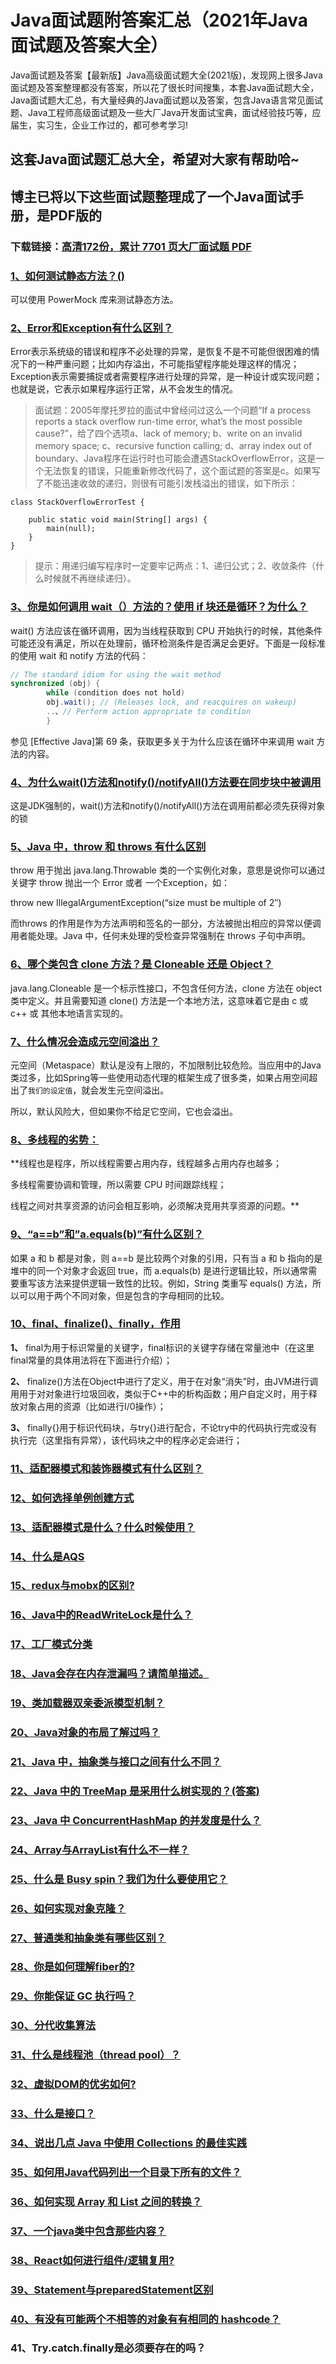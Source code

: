 # Java面试题附答案汇总（2021年Java面试题及答案大全）

Java面试题及答案【最新版】Java高级面试题大全(2021版)，发现网上很多Java面试题及答案整理都没有答案，所以花了很长时间搜集，本套Java面试题大全，Java面试题大汇总，有大量经典的Java面试题以及答案，包含Java语言常见面试题、Java工程师高级面试题及一些大厂Java开发面试宝典，面试经验技巧等，应届生，实习生，企业工作过的，都可参考学习!

## 这套Java面试题汇总大全，希望对大家有帮助哈~ 

## 博主已将以下这些面试题整理成了一个Java面试手册，是PDF版的

### 下载链接：[高清172份，累计 7701 页大厂面试题  PDF](https://github.com/javatechnorth/javanorth-itbooks/blob/master/docs/index.md)


### [1、如何测试静态方法？()](https://gitee.com/souyunku/NewDevBooks/blob/master/docs/Java/Java面试题附答案汇总（2021年Java面试题及答案大全）.md#1如何测试静态方法)  


可以使用 PowerMock 库来测试静态方法。


### [2、Error和Exception有什么区别？](https://gitee.com/souyunku/NewDevBooks/blob/master/docs/Java/Java面试题附答案汇总（2021年Java面试题及答案大全）.md#2error和exception有什么区别)  




Error表示系统级的错误和程序不必处理的异常，是恢复不是不可能但很困难的情况下的一种严重问题；比如内存溢出，不可能指望程序能处理这样的情况；Exception表示需要捕捉或者需要程序进行处理的异常，是一种设计或实现问题；也就是说，它表示如果程序运行正常，从不会发生的情况。

> 面试题：2005年摩托罗拉的面试中曾经问过这么一个问题“If a process reports a stack overflow run-time error, what’s the most possible cause?”，给了四个选项a、lack of memory; b、write on an invalid memory space; c、recursive function calling; d、array index out of boundary、Java程序在运行时也可能会遭遇StackOverflowError，这是一个无法恢复的错误，只能重新修改代码了，这个面试题的答案是c。如果写了不能迅速收敛的递归，则很有可能引发栈溢出的错误，如下所示：


```
class StackOverflowErrorTest {

    public static void main(String[] args) {
        main(null);
    }
}
```

> 提示：用递归编写程序时一定要牢记两点：1、递归公式；2、收敛条件（什么时候就不再继续递归）。



### [3、你是如何调用 wait（）方法的？使用 if 块还是循环？为什么？](https://gitee.com/souyunku/NewDevBooks/blob/master/docs/Java/Java面试题附答案汇总（2021年Java面试题及答案大全）.md#3你是如何调用-wait方法的使用-if-块还是循环为什么)  


wait() 方法应该在循环调用，因为当线程获取到 CPU 开始执行的时候，其他条件可能还没有满足，所以在处理前，循环检测条件是否满足会更好。下面是一段标准的使用 wait 和 notify 方法的代码：

```java
// The standard idiom for using the wait method
synchronized (obj) {
        while (condition does not hold)
        obj.wait(); // (Releases lock, and reacquires on wakeup)
        ..、// Perform action appropriate to condition
        }
```

参见 [Effective Java]第 69 条，获取更多关于为什么应该在循环中来调用 wait 方法的内容。


### [4、为什么wait()方法和notify()/notifyAll()方法要在同步块中被调用](https://gitee.com/souyunku/NewDevBooks/blob/master/docs/Java/Java面试题附答案汇总（2021年Java面试题及答案大全）.md#4为什么wait方法和notify/notifyall方法要在同步块中被调用)  


这是JDK强制的，wait()方法和notify()/notifyAll()方法在调用前都必须先获得对象的锁


### [5、Java 中，throw 和 throws 有什么区别](https://gitee.com/souyunku/NewDevBooks/blob/master/docs/Java/Java面试题附答案汇总（2021年Java面试题及答案大全）.md#5java-中throw-和-throws-有什么区别)  


throw 用于抛出 java.lang.Throwable 类的一个实例化对象，意思是说你可以通过关键字 throw 抛出一个 Error 或者 一个Exception，如：

throw new IllegalArgumentException(“size must be multiple of 2″)

而throws 的作用是作为方法声明和签名的一部分，方法被抛出相应的异常以便调用者能处理。Java 中，任何未处理的受检查异常强制在 throws 子句中声明。


### [6、哪个类包含 clone 方法？是 Cloneable 还是 Object？](https://gitee.com/souyunku/NewDevBooks/blob/master/docs/Java/Java面试题附答案汇总（2021年Java面试题及答案大全）.md#6哪个类包含-clone-方法是-cloneable-还是-object)  


java.lang.Cloneable 是一个标示性接口，不包含任何方法，clone 方法在 object 类中定义。并且需要知道 clone() 方法是一个本地方法，这意味着它是由 c 或 c++ 或 其他本地语言实现的。


### [7、什么情况会造成元空间溢出？](https://gitee.com/souyunku/NewDevBooks/blob/master/docs/Java/Java面试题附答案汇总（2021年Java面试题及答案大全）.md#7什么情况会造成元空间溢出)  


元空间（Metaspace）默认是没有上限的，不加限制比较危险。当应用中的Java类过多，比如Spring等一些使用动态代理的框架生成了很多类，如果占用空间超出了`我们的设定值`，就会发生元空间溢出。

所以，默认风险大，但如果你不给足它空间，它也会溢出。


### [8、多线程的劣势：](https://gitee.com/souyunku/NewDevBooks/blob/master/docs/Java/Java面试题附答案汇总（2021年Java面试题及答案大全）.md#8多线程的劣势：)  


**线程也是程序，所以线程需要占用内存，线程越多占用内存也越多；

多线程需要协调和管理，所以需要 CPU 时间跟踪线程；

线程之间对共享资源的访问会相互影响，必须解决竞用共享资源的问题。**


### [9、“a==b”和”a.equals(b)”有什么区别？](https://gitee.com/souyunku/NewDevBooks/blob/master/docs/Java/Java面试题附答案汇总（2021年Java面试题及答案大全）.md#9“ab和aequalsb有什么区别)  


如果 a 和 b 都是对象，则 a==b 是比较两个对象的引用，只有当 a 和 b 指向的是堆中的同一个对象才会返回 true，而 a.equals(b) 是进行逻辑比较，所以通常需要重写该方法来提供逻辑一致性的比较。例如，String 类重写 equals() 方法，所以可以用于两个不同对象，但是包含的字母相同的比较。


### [10、final、finalize()、finally，作用](https://gitee.com/souyunku/NewDevBooks/blob/master/docs/Java/Java面试题附答案汇总（2021年Java面试题及答案大全）.md#10finalfinalizefinally作用)  


**1、** final为用于标识常量的关键字，final标识的关键字存储在常量池中（在这里final常量的具体用法将在下面进行介绍）；

**2、** finalize()方法在Object中进行了定义，用于在对象“消失”时，由JVM进行调用用于对对象进行垃圾回收，类似于C++中的析构函数；用户自定义时，用于释放对象占用的资源（比如进行I/0操作）；

**3、** finally{}用于标识代码块，与try{}进行配合，不论try中的代码执行完或没有执行完（这里指有异常），该代码块之中的程序必定会进行；


### [11、适配器模式和装饰器模式有什么区别？](https://gitee.com/souyunku/NewDevBooks/blob/master/docs/Java/Java面试题附答案汇总（2021年Java面试题及答案大全）.md#11适配器模式和装饰器模式有什么区别)  

### [12、如何选择单例创建方式](https://gitee.com/souyunku/NewDevBooks/blob/master/docs/Java/Java面试题附答案汇总（2021年Java面试题及答案大全）.md#12如何选择单例创建方式)  

### [13、适配器模式是什么？什么时候使用？](https://gitee.com/souyunku/NewDevBooks/blob/master/docs/Java/Java面试题附答案汇总（2021年Java面试题及答案大全）.md#13适配器模式是什么什么时候使用)  

### [14、什么是AQS](https://gitee.com/souyunku/NewDevBooks/blob/master/docs/Java/Java面试题附答案汇总（2021年Java面试题及答案大全）.md#14什么是aqs)  

### [15、redux与mobx的区别?](https://gitee.com/souyunku/NewDevBooks/blob/master/docs/Java/Java面试题附答案汇总（2021年Java面试题及答案大全）.md#15redux与mobx的区别)  

### [16、Java中的ReadWriteLock是什么？](https://gitee.com/souyunku/NewDevBooks/blob/master/docs/Java/Java面试题附答案汇总（2021年Java面试题及答案大全）.md#16java中的readwritelock是什么)  

### [17、工厂模式分类](https://gitee.com/souyunku/NewDevBooks/blob/master/docs/Java/Java面试题附答案汇总（2021年Java面试题及答案大全）.md#17工厂模式分类)  

### [18、Java会存在内存泄漏吗？请简单描述。](https://gitee.com/souyunku/NewDevBooks/blob/master/docs/Java/Java面试题附答案汇总（2021年Java面试题及答案大全）.md#18java会存在内存泄漏吗请简单描述。)  

### [19、类加载器双亲委派模型机制？](https://gitee.com/souyunku/NewDevBooks/blob/master/docs/Java/Java面试题附答案汇总（2021年Java面试题及答案大全）.md#19类加载器双亲委派模型机制)  

### [20、Java对象的布局了解过吗？](https://gitee.com/souyunku/NewDevBooks/blob/master/docs/Java/Java面试题附答案汇总（2021年Java面试题及答案大全）.md#20java对象的布局了解过吗)  

### [21、Java 中，抽象类与接口之间有什么不同？](https://gitee.com/souyunku/NewDevBooks/blob/master/docs/Java/Java面试题附答案汇总（2021年Java面试题及答案大全）.md#21java-中抽象类与接口之间有什么不同)  

### [22、Java 中的 TreeMap 是采用什么树实现的？(答案)](https://gitee.com/souyunku/NewDevBooks/blob/master/docs/Java/Java面试题附答案汇总（2021年Java面试题及答案大全）.md#22java-中的-treemap-是采用什么树实现的答案)  

### [23、Java 中 ConcurrentHashMap 的并发度是什么？](https://gitee.com/souyunku/NewDevBooks/blob/master/docs/Java/Java面试题附答案汇总（2021年Java面试题及答案大全）.md#23java-中-concurrenthashmap-的并发度是什么)  

### [24、Array与ArrayList有什么不一样？](https://gitee.com/souyunku/NewDevBooks/blob/master/docs/Java/Java面试题附答案汇总（2021年Java面试题及答案大全）.md#24array与arraylist有什么不一样)  

### [25、什么是 Busy spin？我们为什么要使用它？](https://gitee.com/souyunku/NewDevBooks/blob/master/docs/Java/Java面试题附答案汇总（2021年Java面试题及答案大全）.md#25什么是-busy-spin我们为什么要使用它)  

### [26、如何实现对象克隆？](https://gitee.com/souyunku/NewDevBooks/blob/master/docs/Java/Java面试题附答案汇总（2021年Java面试题及答案大全）.md#26如何实现对象克隆)  

### [27、普通类和抽象类有哪些区别？](https://gitee.com/souyunku/NewDevBooks/blob/master/docs/Java/Java面试题附答案汇总（2021年Java面试题及答案大全）.md#27普通类和抽象类有哪些区别)  

### [28、你是如何理解fiber的?](https://gitee.com/souyunku/NewDevBooks/blob/master/docs/Java/Java面试题附答案汇总（2021年Java面试题及答案大全）.md#28你是如何理解fiber的)  

### [29、你能保证 GC 执行吗？](https://gitee.com/souyunku/NewDevBooks/blob/master/docs/Java/Java面试题附答案汇总（2021年Java面试题及答案大全）.md#29你能保证-gc-执行吗)  

### [30、分代收集算法](https://gitee.com/souyunku/NewDevBooks/blob/master/docs/Java/Java面试题附答案汇总（2021年Java面试题及答案大全）.md#30分代收集算法)  

### [31、什么是线程池（thread pool）？](https://gitee.com/souyunku/NewDevBooks/blob/master/docs/Java/Java面试题附答案汇总（2021年Java面试题及答案大全）.md#31什么是线程池thread-pool)  

### [32、虚拟DOM的优劣如何?](https://gitee.com/souyunku/NewDevBooks/blob/master/docs/Java/Java面试题附答案汇总（2021年Java面试题及答案大全）.md#32虚拟dom的优劣如何)  

### [33、什么是接口？](https://gitee.com/souyunku/NewDevBooks/blob/master/docs/Java/Java面试题附答案汇总（2021年Java面试题及答案大全）.md#33什么是接口)  

### [34、说出几点 Java 中使用 Collections 的最佳实践](https://gitee.com/souyunku/NewDevBooks/blob/master/docs/Java/Java面试题附答案汇总（2021年Java面试题及答案大全）.md#34说出几点-java-中使用-collections-的最佳实践)  

### [35、如何用Java代码列出一个目录下所有的文件？](https://gitee.com/souyunku/NewDevBooks/blob/master/docs/Java/Java面试题附答案汇总（2021年Java面试题及答案大全）.md#35如何用java代码列出一个目录下所有的文件)  

### [36、如何实现 Array 和 List 之间的转换？](https://gitee.com/souyunku/NewDevBooks/blob/master/docs/Java/Java面试题附答案汇总（2021年Java面试题及答案大全）.md#36如何实现-array-和-list-之间的转换)  

### [37、一个java类中包含那些内容？](https://gitee.com/souyunku/NewDevBooks/blob/master/docs/Java/Java面试题附答案汇总（2021年Java面试题及答案大全）.md#37一个java类中包含那些内容)  

### [38、React如何进行组件/逻辑复用?](https://gitee.com/souyunku/NewDevBooks/blob/master/docs/Java/Java面试题附答案汇总（2021年Java面试题及答案大全）.md#38react如何进行组件/逻辑复用)  

### [39、Statement与preparedStatement区别](https://gitee.com/souyunku/NewDevBooks/blob/master/docs/Java/Java面试题附答案汇总（2021年Java面试题及答案大全）.md#39statement与preparedstatement区别)  

### [40、有没有可能两个不相等的对象有有相同的 hashcode？](https://gitee.com/souyunku/NewDevBooks/blob/master/docs/Java/Java面试题附答案汇总（2021年Java面试题及答案大全）.md#40有没有可能两个不相等的对象有有相同的-hashcode)  

### 41、Try.catch.finally是必须要存在的吗？




